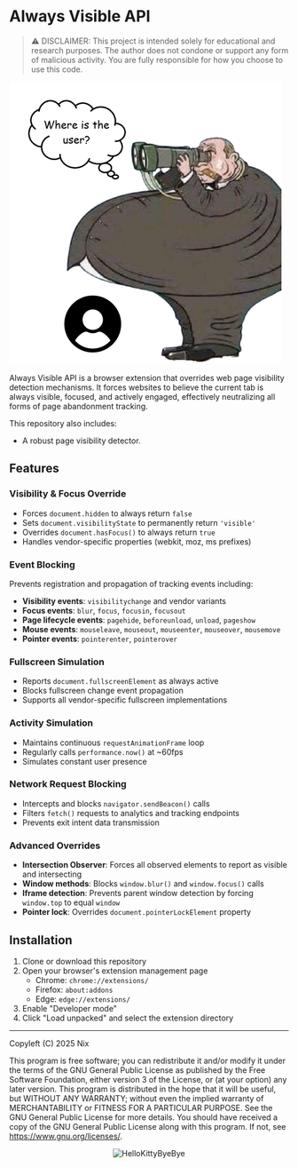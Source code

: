 # Always Visible API

> ⚠️ DISCLAIMER: This project is intended solely for educational and research purposes. The author does not condone or support any form of malicious activity. You are fully responsible for how you choose to use this code.


![Preview](./logo.png)

Always Visible API is a browser extension that overrides web page visibility detection mechanisms. It forces websites to believe the current tab is always visible, focused, and actively engaged, effectively neutralizing all forms of page abandonment tracking.

This repository also includes:
- A robust page visibility detector.

## Features

### Visibility & Focus Override
- Forces `document.hidden` to always return `false`
- Sets `document.visibilityState` to permanently return `'visible'`
- Overrides `document.hasFocus()` to always return `true`
- Handles vendor-specific properties (webkit, moz, ms prefixes)

### Event Blocking
Prevents registration and propagation of tracking events including:
- **Visibility events**: `visibilitychange` and vendor variants
- **Focus events**: `blur`, `focus`, `focusin`, `focusout`
- **Page lifecycle events**: `pagehide`, `beforeunload`, `unload`, `pageshow`
- **Mouse events**: `mouseleave`, `mouseout`, `mouseenter`, `mouseover`, `mousemove`
- **Pointer events**: `pointerenter`, `pointerover`

### Fullscreen Simulation
- Reports `document.fullscreenElement` as always active
- Blocks fullscreen change event propagation
- Supports all vendor-specific fullscreen implementations

### Activity Simulation
- Maintains continuous `requestAnimationFrame` loop
- Regularly calls `performance.now()` at ~60fps
- Simulates constant user presence

### Network Request Blocking
- Intercepts and blocks `navigator.sendBeacon()` calls
- Filters `fetch()` requests to analytics and tracking endpoints
- Prevents exit intent data transmission

### Advanced Overrides
- **Intersection Observer**: Forces all observed elements to report as visible and intersecting
- **Window methods**: Blocks `window.blur()` and `window.focus()` calls
- **Iframe detection**: Prevents parent window detection by forcing `window.top` to equal `window`
- **Pointer lock**: Overrides `document.pointerLockElement` property

## Installation

1. Clone or download this repository
2. Open your browser's extension management page
   - Chrome: `chrome://extensions/`
   - Firefox: `about:addons`
   - Edge: `edge://extensions/`
3. Enable "Developer mode"
4. Click "Load unpacked" and select the extension directory

---

Copyleft (C) 2025 Nix

This program is free software; you can redistribute it and/or modify it under the terms of the GNU General Public License as published by the Free Software Foundation, either version 3 of the License, or (at your option) any later version.
This program is distributed in the hope that it will be useful, but WITHOUT ANY WARRANTY; without even the implied warranty of MERCHANTABILITY or FITNESS FOR A PARTICULAR PURPOSE. See the GNU General Public License for more details.
You should have received a copy of the GNU General Public License along with this program. If not, see <https://www.gnu.org/licenses/>.

<p align="center">
    <img src="https://cdn3.emoji.gg/emojis/5349-hellokittybyebye.png" width="128px" height="128px" alt="HelloKittyByeBye">
</p>